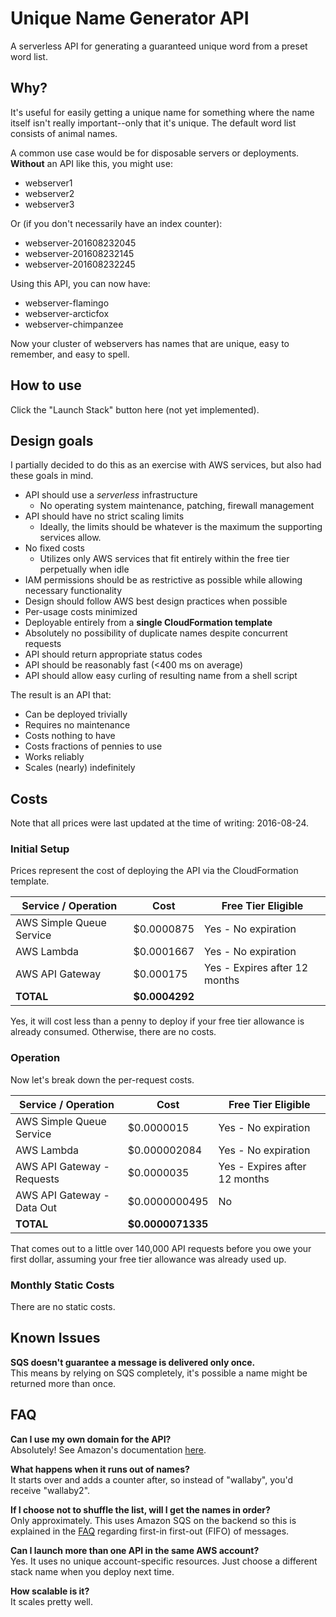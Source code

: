 # Unique Name Generator API

A serverless API for generating a guaranteed unique word from a preset word list.

## Why?

It's useful for easily getting a unique name for something where the name itself isn't really important--only that it's unique. The default word list consists of animal names.

A common use case would be for disposable servers or deployments. **Without** an API like this, you might use:

* webserver1
* webserver2
* webserver3

Or (if you don't necessarily have an index counter):

* webserver-201608232045
* webserver-201608232145
* webserver-201608232245

Using this API, you can now have:
* webserver-flamingo
* webserver-arcticfox
* webserver-chimpanzee

Now your cluster of webservers has names that are unique, easy to remember, and easy to spell.

## How to use

Click the "Launch Stack" button here (not yet implemented).

## Design goals

I partially decided to do this as an exercise with AWS services, but also had these goals in mind.

* API should use a *serverless* infrastructure
  * No operating system maintenance, patching, firewall management
* API should have no strict scaling limits
  * Ideally, the limits should be whatever is the maximum the supporting services allow.
* No fixed costs
  * Utilizes only AWS services that fit entirely within the free tier perpetually when idle
* IAM permissions should be as restrictive as possible while allowing necessary functionality
* Design should follow AWS best design practices when possible
* Per-usage costs minimized
* Deployable entirely from a **single CloudFormation template**
* Absolutely no possibility of duplicate names despite concurrent requests
* API should return appropriate status codes
* API should be reasonably fast (<400 ms on average)
* API should allow easy curling of resulting name from a shell script

The result is an API that:

* Can be deployed trivially
* Requires no maintenance
* Costs nothing to have
* Costs fractions of pennies to use
* Works reliably
* Scales (nearly) indefinitely

## Costs

Note that all prices were last updated at the time of writing: 2016-08-24.

### Initial Setup

Prices represent the cost of deploying the API via the CloudFormation template.

| Service / Operation      | Cost          | Free Tier Eligible            |
|--------------------------|---------------|-------------------------------|
| AWS Simple Queue Service | $0.0000875    | Yes - No expiration           |
| AWS Lambda               | $0.0001667    | Yes - No expiration           |
| AWS API Gateway          | $0.000175     | Yes - Expires after 12 months |
| **TOTAL**                | **$0.0004292**|                               |

Yes, it will cost less than a penny to deploy if your free tier allowance is already consumed. Otherwise, there are no costs.

### Operation

Now let's break down the per-request costs.

| Service / Operation        | Cost             | Free Tier Eligible            |
|----------------------------|------------------|-------------------------------|
| AWS Simple Queue Service   | $0.0000015       | Yes - No expiration           |
| AWS Lambda                 | $0.000002084     | Yes - No expiration           |
| AWS API Gateway - Requests | $0.0000035       | Yes - Expires after 12 months |
| AWS API Gateway - Data Out | $0.0000000495    | No                            |
| **TOTAL**                  | **$0.0000071335**|                               |

That comes out to a little over 140,000 API requests before you owe your first dollar, assuming your free tier allowance was already used up.

### Monthly Static Costs

There are no static costs.

## Known Issues

**SQS doesn't guarantee a message is delivered only once.**  
This means by relying on SQS completely, it's possible a name might be returned more than once.

## FAQ

**Can I use my own domain for the API?**  
Absolutely! See Amazon's documentation [here](http://docs.aws.amazon.com/apigateway/latest/developerguide/how-to-custom-domains.html).

**What happens when it runs out of names?**  
It starts over and adds a counter after, so instead of "wallaby", you'd receive "wallaby2".

**If I choose not to shuffle the list, will I get the names in order?**  
Only approximately. This uses Amazon SQS on the backend so this is explained in the [FAQ](https://aws.amazon.com/sqs/faqs/) regarding first-in first-out (FIFO) of messages.

**Can I launch more than one API in the same AWS account?**  
Yes. It uses no unique account-specific resources. Just choose a different stack name when you deploy next time.

**How scalable is it?**  
It scales pretty well.

